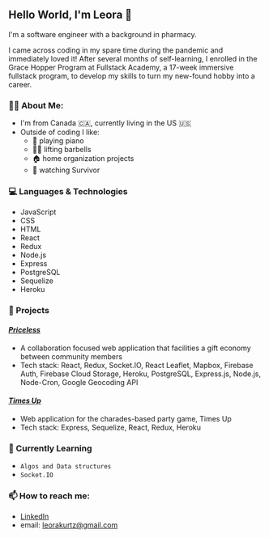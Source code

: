 ## Hello World, I'm Leora 👋

I'm a software engineer with a background in pharmacy. 

I came across coding in my spare time during the pandemic and immediately loved it! After several months of self-learning, I enrolled in the Grace Hopper Program at Fullstack Academy, a 17-week immersive fullstack program, to develop my skills to turn my new-found hobby into a career.

### :sassy_woman: About Me:
- I'm from Canada :canada:, currently living in the US :us:
- Outside of coding I like:
   - :musical_note: playing piano
   - :weight_lifting_woman: lifting barbells
   - :house: home organization projects
   - :coconut: watching Survivor

### :computer: Languages & Technologies
- JavaScript
- CSS
- HTML
- React
- Redux
- Node.js
- Express
- PostgreSQL
- Sequelize
- Heroku

### :file_folder: Projects

#### *[Priceless](http://price-less.herokuapp.com/)*
 - A collaboration focused web application that facilities a gift economy between community members
 - Tech stack: React, Redux, Socket.IO, React Leaflet, Mapbox, Firebase Auth, Firebase Cloud Storage, Heroku, PostgreSQL, Express.js, Node.js, Node-Cron, Google    Geocoding API


#### *[Times Up](https://thetimesup.herokuapp.com/)*
-  Web application for the charades-based party game, Times Up
-  Tech stack: Express, Sequelize, React, Redux, Heroku


### :notebook: Currently Learning
- `Algos and Data structures`
- `Socket.IO`

 ### 📫  How to reach me:
 - [LinkedIn](http://www.linkedin.com/in/leoradouek)
 - email: leorakurtz@gmail.com


